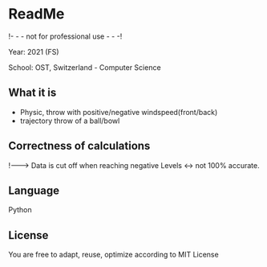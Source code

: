 # ReadMe

!- - - not for professional use - - -!

Year: 2021 (FS)

School: OST, Switzerland - Computer Science

## What it is

- Physic, throw with positive/negative windspeed(front/back)
- trajectory throw of a ball/bowl

## Correctness of calculations

!---> Data is cut off when reaching negative Levels <-> not 100% accurate.

## Language

Python

## License

You are free to adapt, reuse, optimize according to MIT License